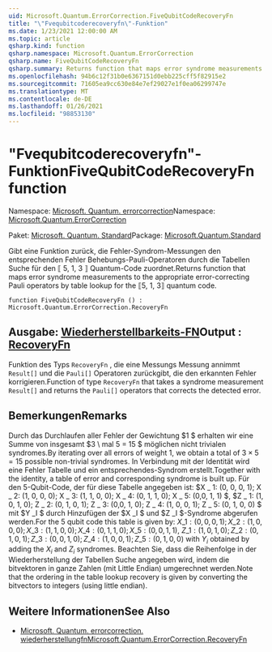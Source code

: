 ```yaml
---
uid: Microsoft.Quantum.ErrorCorrection.FiveQubitCodeRecoveryFn
title: "\"Fvequbitcoderecoveryfn\"-Funktion"
ms.date: 1/23/2021 12:00:00 AM
ms.topic: article
qsharp.kind: function
qsharp.namespace: Microsoft.Quantum.ErrorCorrection
qsharp.name: FiveQubitCodeRecoveryFn
qsharp.summary: Returns function that maps error syndrome measurements to the appropriate error-correcting Pauli operators by table lookup for the ⟦5, 1, 3⟧ quantum code.
ms.openlocfilehash: 94b6c12f31b0e6367151d0ebb225cff5f82915e2
ms.sourcegitcommit: 71605ea9cc630e84e7ef29027e1f0ea06299747e
ms.translationtype: MT
ms.contentlocale: de-DE
ms.lasthandoff: 01/26/2021
ms.locfileid: "98853130"
---
```

# <a name="fivequbitcoderecoveryfn-function"></a><span data-ttu-id="441d2-102">"Fvequbitcoderecoveryfn"-Funktion</span><span class="sxs-lookup"><span data-stu-id="441d2-102">FiveQubitCodeRecoveryFn function</span></span>

<span data-ttu-id="441d2-103">Namespace: [Microsoft. Quantum. errorcorrection](xref:Microsoft.Quantum.ErrorCorrection)</span><span class="sxs-lookup"><span data-stu-id="441d2-103">Namespace: [Microsoft.Quantum.ErrorCorrection](xref:Microsoft.Quantum.ErrorCorrection)</span></span>

<span data-ttu-id="441d2-104">Paket: [Microsoft. Quantum. Standard](https://nuget.org/packages/Microsoft.Quantum.Standard)</span><span class="sxs-lookup"><span data-stu-id="441d2-104">Package: [Microsoft.Quantum.Standard](https://nuget.org/packages/Microsoft.Quantum.Standard)</span></span>


<span data-ttu-id="441d2-105">Gibt eine Funktion zurück, die Fehler-Syndrom-Messungen den entsprechenden Fehler Behebungs-Pauli-Operatoren durch die Tabellen Suche für den ⟦ 5, 1, 3 ⟧ Quantum-Code zuordnet.</span><span class="sxs-lookup"><span data-stu-id="441d2-105">Returns function that maps error syndrome measurements to the appropriate error-correcting Pauli operators by table lookup for the ⟦5, 1, 3⟧ quantum code.</span></span>

```qsharp
function FiveQubitCodeRecoveryFn () : Microsoft.Quantum.ErrorCorrection.RecoveryFn
```


## <a name="output--recoveryfn"></a><span data-ttu-id="441d2-106">Ausgabe: [Wiederherstellbarkeits-FN](xref:Microsoft.Quantum.ErrorCorrection.RecoveryFn)</span><span class="sxs-lookup"><span data-stu-id="441d2-106">Output : [RecoveryFn](xref:Microsoft.Quantum.ErrorCorrection.RecoveryFn)</span></span>

<span data-ttu-id="441d2-107">Funktion des Typs `RecoveryFn` , die eine Messungs Messung annimmt `Result[]` und die `Pauli[]` Operatoren zurückgibt, die den erkannten Fehler korrigieren.</span><span class="sxs-lookup"><span data-stu-id="441d2-107">Function of type `RecoveryFn` that takes a syndrome measurement `Result[]` and returns the `Pauli[]` operators that corrects the detected error.</span></span>

## <a name="remarks"></a><span data-ttu-id="441d2-108">Bemerkungen</span><span class="sxs-lookup"><span data-stu-id="441d2-108">Remarks</span></span>

<span data-ttu-id="441d2-109">Durch das Durchlaufen aller Fehler der Gewichtung $1 $ erhalten wir eine Summe von insgesamt $3 \ mal 5 = 15 $ möglichen nicht trivialen syndromes.</span><span class="sxs-lookup"><span data-stu-id="441d2-109">By iterating over all errors of weight $1$, we obtain a total of $3\times 5=15$ possible non-trivial syndromes.</span></span>
<span data-ttu-id="441d2-110">In Verbindung mit der Identität wird eine Fehler Tabelle und ein entsprechendes-Syndrom erstellt.</span><span class="sxs-lookup"><span data-stu-id="441d2-110">Together with the identity, a table of error and corresponding syndrome is built up.</span></span> <span data-ttu-id="441d2-111">Für den 5-Qubit-Code, der für diese Tabelle angegeben ist: $X \_ 1: (0, 0, 0, 1); X \_ 2: (1, 0, 0, 0); X \_ 3: (1, 1, 0, 0); X \_ 4: (0, 1, 1, 0); X \_ 5: (0,0, 1, 1) $, $Z \_ 1: (1, 0, 1, 0); Z \_ 2: (0, 1, 0, 1); Z \_ 3: (0,0, 1, 0); Z \_ 4: (1, 0, 0, 1); Z \_ 5: (0, 1, 0, 0) $ mit $Y _I $ durch Hinzufügen der $X _I $ und $Z _I $-Syndrome abgerufen werden.</span><span class="sxs-lookup"><span data-stu-id="441d2-111">For the 5 qubit code this table is given by: $X\_1: (0,0,0,1); X\_2: (1,0,0,0); X\_3: (1,1,0,0); X\_4: (0,1,1,0); X\_5: (0,0,1,1)$, $Z\_1: (1,0,1,0); Z\_2: (0,1,0,1); Z\_3: (0,0,1,0); Z\_4: (1,0,0,1); Z\_5: (0,1,0,0)$ with $Y_i$ obtained by adding the $X_i$ and $Z_i$ syndromes.</span></span> <span data-ttu-id="441d2-112">Beachten Sie, dass die Reihenfolge in der Wiederherstellung der Tabellen Suche angegeben wird, indem die bitvektoren in ganze Zahlen (mit Little Endian) umgerechnet werden.</span><span class="sxs-lookup"><span data-stu-id="441d2-112">Note that the ordering in the table lookup recovery is given by converting the bitvectors to integers (using little endian).</span></span>

## <a name="see-also"></a><span data-ttu-id="441d2-113">Weitere Informationen</span><span class="sxs-lookup"><span data-stu-id="441d2-113">See Also</span></span>

- [<span data-ttu-id="441d2-114">Microsoft. Quantum. errorcorrection. wiederherstellungfn</span><span class="sxs-lookup"><span data-stu-id="441d2-114">Microsoft.Quantum.ErrorCorrection.RecoveryFn</span></span>](xref:Microsoft.Quantum.ErrorCorrection.RecoveryFn)